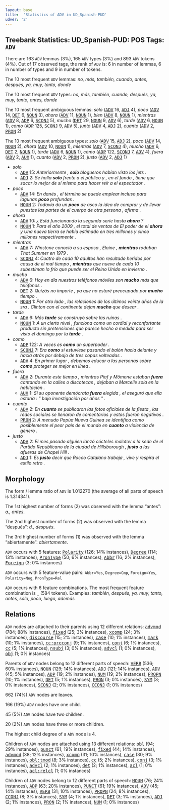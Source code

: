 ```yaml
---
layout: base
title:  'Statistics of ADV in UD_Spanish-PUD'
udver: '2'
---
```


## Treebank Statistics: UD_Spanish-PUD: POS Tags: `ADV`

There are 163 `ADV` lemmas (3%), 165 `ADV` types (3%) and 893 `ADV` tokens (4%).
Out of 17 observed tags, the rank of `ADV` is: 6 in number of lemmas, 6 in number of types and 9 in number of tokens.

The 10 most frequent `ADV` lemmas: <em>no, más, también, cuando, antes, después, ya, muy, tanto, donde</em>

The 10 most frequent `ADV` types:  <em>no, más, también, cuando, después, ya, muy, tanto, antes, donde</em>

The 10 most frequent ambiguous lemmas: <em>solo</em> (<tt><a href="es_pud-pos-ADV.html">ADV</a></tt> 16, <tt><a href="es_pud-pos-ADJ.html">ADJ</a></tt> 4), <em>poco</em> (<tt><a href="es_pud-pos-ADV.html">ADV</a></tt> 14, <tt><a href="es_pud-pos-DET.html">DET</a></tt> 6, <tt><a href="es_pud-pos-NOUN.html">NOUN</a></tt> 3), <em>ahora</em> (<tt><a href="es_pud-pos-ADV.html">ADV</a></tt> 11, <tt><a href="es_pud-pos-NOUN.html">NOUN</a></tt> 1), <em>bien</em> (<tt><a href="es_pud-pos-ADV.html">ADV</a></tt> 8, <tt><a href="es_pud-pos-NOUN.html">NOUN</a></tt> 1), <em>mientras</em> (<tt><a href="es_pud-pos-ADV.html">ADV</a></tt> 8, <tt><a href="es_pud-pos-ADP.html">ADP</a></tt> 6, <tt><a href="es_pud-pos-SCONJ.html">SCONJ</a></tt> 5), <em>mucho</em> (<tt><a href="es_pud-pos-DET.html">DET</a></tt> 29, <tt><a href="es_pud-pos-NOUN.html">NOUN</a></tt> 9, <tt><a href="es_pud-pos-ADV.html">ADV</a></tt> 6), <em>tarde</em> (<tt><a href="es_pud-pos-ADV.html">ADV</a></tt> 6, <tt><a href="es_pud-pos-NOUN.html">NOUN</a></tt> 1), <em>como</em> (<tt><a href="es_pud-pos-ADP.html">ADP</a></tt> 125, <tt><a href="es_pud-pos-SCONJ.html">SCONJ</a></tt> 9, <tt><a href="es_pud-pos-ADV.html">ADV</a></tt> 5), <em>junto</em> (<tt><a href="es_pud-pos-ADV.html">ADV</a></tt> 4, <tt><a href="es_pud-pos-ADJ.html">ADJ</a></tt> 2), <em>cuanto</em> (<tt><a href="es_pud-pos-ADV.html">ADV</a></tt> 2, <tt><a href="es_pud-pos-PRON.html">PRON</a></tt> 2)

The 10 most frequent ambiguous types:  <em>solo</em> (<tt><a href="es_pud-pos-ADV.html">ADV</a></tt> 15, <tt><a href="es_pud-pos-ADJ.html">ADJ</a></tt> 2), <em>poco</em> (<tt><a href="es_pud-pos-ADV.html">ADV</a></tt> 14, <tt><a href="es_pud-pos-NOUN.html">NOUN</a></tt> 2), <em>ahora</em> (<tt><a href="es_pud-pos-ADV.html">ADV</a></tt> 10, <tt><a href="es_pud-pos-NOUN.html">NOUN</a></tt> 1), <em>mientras</em> (<tt><a href="es_pud-pos-ADV.html">ADV</a></tt> 7, <tt><a href="es_pud-pos-SCONJ.html">SCONJ</a></tt> 4), <em>mucho</em> (<tt><a href="es_pud-pos-ADV.html">ADV</a></tt> 6, <tt><a href="es_pud-pos-DET.html">DET</a></tt> 2, <tt><a href="es_pud-pos-NOUN.html">NOUN</a></tt> 1), <em>tarde</em> (<tt><a href="es_pud-pos-ADV.html">ADV</a></tt> 6, <tt><a href="es_pud-pos-NOUN.html">NOUN</a></tt> 1), <em>como</em> (<tt><a href="es_pud-pos-ADP.html">ADP</a></tt> 122, <tt><a href="es_pud-pos-SCONJ.html">SCONJ</a></tt> 7, <tt><a href="es_pud-pos-ADV.html">ADV</a></tt> 4), <em>fuera</em> (<tt><a href="es_pud-pos-ADV.html">ADV</a></tt> 2, <tt><a href="es_pud-pos-AUX.html">AUX</a></tt> 1), <em>cuanto</em> (<tt><a href="es_pud-pos-ADV.html">ADV</a></tt> 2, <tt><a href="es_pud-pos-PRON.html">PRON</a></tt> 2), <em>justo</em> (<tt><a href="es_pud-pos-ADV.html">ADV</a></tt> 2, <tt><a href="es_pud-pos-ADJ.html">ADJ</a></tt> 1)


* <em>solo</em>
  * <tt><a href="es_pud-pos-ADV.html">ADV</a></tt> 15: <em>Anteriormente , <b>solo</b> blogueros habían visto los jets .</em>
  * <tt><a href="es_pud-pos-ADJ.html">ADJ</a></tt> 2: <em>Se halla <b>solo</b> frente a el público y , en el fondo , tiene que sacar lo mejor de sí mismo para hacer reír a el espectador .</em>
* <em>poco</em>
  * <tt><a href="es_pud-pos-ADV.html">ADV</a></tt> 14: <em>En danés , el término se puede emplear incluso para lagunas <b>poco</b> profundas .</em>
  * <tt><a href="es_pud-pos-NOUN.html">NOUN</a></tt> 2: <em>Todavía da un <b>poco</b> de asco la idea de comprar y de llevar puestas las partes de el cuerpo de otra persona , afirma .</em>
* <em>ahora</em>
  * <tt><a href="es_pud-pos-ADV.html">ADV</a></tt> 10: <em>¿ Está funcionando la segunda serie hasta <b>ahora</b> ?</em>
  * <tt><a href="es_pud-pos-NOUN.html">NOUN</a></tt> 1: <em>Para el año 2009 , el total de ventas de El poder de el <b>ahora</b> y Una nueva tierra se había estimado en tres millones y cinco millones respectivamente .</em>
* <em>mientras</em>
  * <tt><a href="es_pud-pos-ADV.html">ADV</a></tt> 7: <em>Winstone conoció a su esposa , Elaine , <b>mientras</b> rodaban That Summer en 1979 .</em>
  * <tt><a href="es_pud-pos-SCONJ.html">SCONJ</a></tt> 4: <em>Cuatro de cada 10 adultos han resultado heridos por causa de el mal tiempo , <b>mientras</b> que nueve de cada 10 subestiman lo frío que puede ser el Reino Unido en invierno .</em>
* <em>mucho</em>
  * <tt><a href="es_pud-pos-ADV.html">ADV</a></tt> 6: <em>Hoy en día nuestros teléfonos móviles son <b>mucho</b> más que teléfonos .</em>
  * <tt><a href="es_pud-pos-DET.html">DET</a></tt> 2: <em>Quizás no importe , ya que no estaré preocupado por <b>mucho</b> tiempo .</em>
  * <tt><a href="es_pud-pos-NOUN.html">NOUN</a></tt> 1: <em>Por otro lado , las relaciones de los últimos veinte años de la sra . Clinton con el continente dejan <b>mucho</b> que desear .</em>
* <em>tarde</em>
  * <tt><a href="es_pud-pos-ADV.html">ADV</a></tt> 6: <em>Más <b>tarde</b> se construyó sobre las ruinas .</em>
  * <tt><a href="es_pud-pos-NOUN.html">NOUN</a></tt> 1: <em>A un cierto nivel , funciona como un cordial y reconfortante producto sin pretensiones que parece hecho a medida para ser visto el domingo por la <b>tarde</b> .</em>
* <em>como</em>
  * <tt><a href="es_pud-pos-ADP.html">ADP</a></tt> 122: <em>A veces es <b>como</b> un superpoder .</em>
  * <tt><a href="es_pud-pos-SCONJ.html">SCONJ</a></tt> 7: <em>Era <b>como</b> si estuviese pasando el balón hacia delante y hacia atrás por debajo de tres copas volteadas .</em>
  * <tt><a href="es_pud-pos-ADV.html">ADV</a></tt> 4: <em>En primer lugar , debemos educar a las personas sobre <b>como</b> proteger se mejor en línea .</em>
* <em>fuera</em>
  * <tt><a href="es_pud-pos-ADV.html">ADV</a></tt> 2: <em>Durante este tiempo , mientras Piaf y Mômone estaban <b>fuera</b> cantando en la calles o discotecas , dejaban a Marcelle sola en la habitación .</em>
  * <tt><a href="es_pud-pos-AUX.html">AUX</a></tt> 1: <em>Si su oponente demócrata <b>fuera</b> elegida , el aseguró que ella estaría : " bajo investigación por años " .</em>
* <em>cuanto</em>
  * <tt><a href="es_pud-pos-ADV.html">ADV</a></tt> 2: <em>En <b>cuanto</b> se publicaron las fotos oficiales de la fiesta , las redes sociales se llenaron de comentarios y estos fueron negativos .</em>
  * <tt><a href="es_pud-pos-PRON.html">PRON</a></tt> 2: <em>A menudo Papúa Nueva Guinea se identifica como posiblemente el peor país de el mundo en <b>cuanto</b> a violencia de género .</em>
* <em>justo</em>
  * <tt><a href="es_pud-pos-ADV.html">ADV</a></tt> 2: <em>El mes pasado alguien lanzó cócteles molotov a la sede de el Partido Republicano de la ciudad de Hillsborough , <b>justo</b> a las afueras de Chapel Hill .</em>
  * <tt><a href="es_pud-pos-ADJ.html">ADJ</a></tt> 1: <em>Es <b>justo</b> decir que Rocco Catalano trabaja , vive y respira el estilo retro .</em>

## Morphology

The form / lemma ratio of `ADV` is 1.012270 (the average of all parts of speech is 1.314341).

The 1st highest number of forms (2) was observed with the lemma “antes”: <em>a., antes</em>.

The 2nd highest number of forms (2) was observed with the lemma “después”: <em>d., después</em>.

The 3rd highest number of forms (1) was observed with the lemma “abiertamente”: <em>abiertamente</em>.

`ADV` occurs with 5 features: <tt><a href="es_pud-feat-Polarity.html">Polarity</a></tt> (126; 14% instances), <tt><a href="es_pud-feat-Degree.html">Degree</a></tt> (114; 13% instances), <tt><a href="es_pud-feat-PronType.html">PronType</a></tt> (50; 6% instances), <tt><a href="es_pud-feat-Abbr.html">Abbr</a></tt> (16; 2% instances), <tt><a href="es_pud-feat-Foreign.html">Foreign</a></tt> (3; 0% instances)

`ADV` occurs with 5 feature-value pairs: `Abbr=Yes`, `Degree=Cmp`, `Foreign=Yes`, `Polarity=Neg`, `PronType=Rel`

`ADV` occurs with 6 feature combinations.
The most frequent feature combination is `_` (584 tokens).
Examples: <em>también, después, ya, muy, tanto, antes, solo, poco, luego, además</em>


## Relations

`ADV` nodes are attached to their parents using 12 different relations: <tt><a href="es_pud-dep-advmod.html">advmod</a></tt> (784; 88% instances), <tt><a href="es_pud-dep-fixed.html">fixed</a></tt> (25; 3% instances), <tt><a href="es_pud-dep-xcomp.html">xcomp</a></tt> (24; 3% instances), <tt><a href="es_pud-dep-discourse.html">discourse</a></tt> (15; 2% instances), <tt><a href="es_pud-dep-case.html">case</a></tt> (10; 1% instances), <tt><a href="es_pud-dep-mark.html">mark</a></tt> (10; 1% instances), <tt><a href="es_pud-dep-cc-preconj.html">cc:preconj</a></tt> (9; 1% instances), <tt><a href="es_pud-dep-conj.html">conj</a></tt> (6; 1% instances), <tt><a href="es_pud-dep-cc.html">cc</a></tt> (5; 1% instances), <tt><a href="es_pud-dep-nsubj.html">nsubj</a></tt> (3; 0% instances), <tt><a href="es_pud-dep-advcl.html">advcl</a></tt> (1; 0% instances), <tt><a href="es_pud-dep-obj.html">obj</a></tt> (1; 0% instances)

Parents of `ADV` nodes belong to 12 different parts of speech: <tt><a href="es_pud-pos-VERB.html">VERB</a></tt> (536; 60% instances), <tt><a href="es_pud-pos-NOUN.html">NOUN</a></tt> (129; 14% instances), <tt><a href="es_pud-pos-ADJ.html">ADJ</a></tt> (121; 14% instances), <tt><a href="es_pud-pos-ADV.html">ADV</a></tt> (45; 5% instances), <tt><a href="es_pud-pos-ADP.html">ADP</a></tt> (19; 2% instances), <tt><a href="es_pud-pos-NUM.html">NUM</a></tt> (19; 2% instances), <tt><a href="es_pud-pos-PROPN.html">PROPN</a></tt> (10; 1% instances), <tt><a href="es_pud-pos-DET.html">DET</a></tt> (5; 1% instances), <tt><a href="es_pud-pos-PRON.html">PRON</a></tt> (3; 0% instances), <tt><a href="es_pud-pos-SYM.html">SYM</a></tt> (3; 0% instances), <tt><a href="es_pud-pos-SCONJ.html">SCONJ</a></tt> (2; 0% instances), <tt><a href="es_pud-pos-CCONJ.html">CCONJ</a></tt> (1; 0% instances)

662 (74%) `ADV` nodes are leaves.

166 (19%) `ADV` nodes have one child.

45 (5%) `ADV` nodes have two children.

20 (2%) `ADV` nodes have three or more children.

The highest child degree of a `ADV` node is 4.

Children of `ADV` nodes are attached using 13 different relations: <tt><a href="es_pud-dep-obl.html">obl</a></tt> (94; 29% instances), <tt><a href="es_pud-dep-punct.html">punct</a></tt> (61; 19% instances), <tt><a href="es_pud-dep-fixed.html">fixed</a></tt> (44; 14% instances), <tt><a href="es_pud-dep-advmod.html">advmod</a></tt> (38; 12% instances), <tt><a href="es_pud-dep-xcomp.html">xcomp</a></tt> (31; 10% instances), <tt><a href="es_pud-dep-case.html">case</a></tt> (30; 9% instances), <tt><a href="es_pud-dep-obl-tmod.html">obl:tmod</a></tt> (8; 3% instances), <tt><a href="es_pud-dep-cc.html">cc</a></tt> (5; 2% instances), <tt><a href="es_pud-dep-conj.html">conj</a></tt> (3; 1% instances), <tt><a href="es_pud-dep-advcl.html">advcl</a></tt> (2; 1% instances), <tt><a href="es_pud-dep-det.html">det</a></tt> (2; 1% instances), <tt><a href="es_pud-dep-acl.html">acl</a></tt> (1; 0% instances), <tt><a href="es_pud-dep-acl-relcl.html">acl:relcl</a></tt> (1; 0% instances)

Children of `ADV` nodes belong to 12 different parts of speech: <tt><a href="es_pud-pos-NOUN.html">NOUN</a></tt> (76; 24% instances), <tt><a href="es_pud-pos-ADP.html">ADP</a></tt> (63; 20% instances), <tt><a href="es_pud-pos-PUNCT.html">PUNCT</a></tt> (61; 19% instances), <tt><a href="es_pud-pos-ADV.html">ADV</a></tt> (45; 14% instances), <tt><a href="es_pud-pos-VERB.html">VERB</a></tt> (31; 10% instances), <tt><a href="es_pud-pos-PROPN.html">PROPN</a></tt> (24; 8% instances), <tt><a href="es_pud-pos-CCONJ.html">CCONJ</a></tt> (8; 3% instances), <tt><a href="es_pud-pos-SYM.html">SYM</a></tt> (4; 1% instances), <tt><a href="es_pud-pos-DET.html">DET</a></tt> (3; 1% instances), <tt><a href="es_pud-pos-ADJ.html">ADJ</a></tt> (2; 1% instances), <tt><a href="es_pud-pos-PRON.html">PRON</a></tt> (2; 1% instances), <tt><a href="es_pud-pos-NUM.html">NUM</a></tt> (1; 0% instances)

